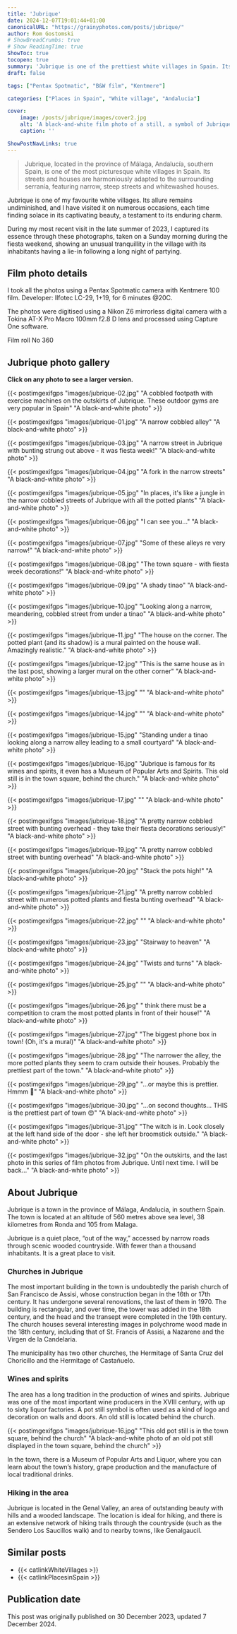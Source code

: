 ```yaml
---
title: 'Jubrique'
date: 2024-12-07T19:01:44+01:00
canonicalURL: "https://grainyphotos.com/posts/jubrique/"
author: Rom Gostomski
# ShowBreadCrumbs: true
# Show ReadingTime: true
ShowToc: true
tocopen: true
summary: 'Jubrique is one of the prettiest white villages in Spain. Its streets and houses are adapted to the serranía, with narrow, steep streets and whitewashed houses. A photo blog featuring over 30 captivating images."/>'
draft: false

tags: ["Pentax Spotmatic", "B&W film", "Kentmere"]

categories: ["Places in Spain", "White village", "Andalucia"]

cover:
    image: /posts/jubrique/images/cover2.jpg
    alt: 'A black-and-white film photo of a still, a symbol of Jubrique'
    caption: ''

ShowPostNavLinks: true
---
```

> Jubrique, located in the province of Málaga, Andalucía, southern Spain, is one of the most picturesque white villages in Spain. Its streets and houses are harmoniously adapted to the surrounding serranía, featuring narrow, steep streets and whitewashed houses.

Jubrique is one of my favourite white villages. Its allure remains undiminished, and I have visited it on numerous occasions, each time finding solace in its captivating beauty, a testament to its enduring charm.

During my most recent visit in the late summer of 2023, I captured its essence through these photographs, taken on a Sunday morning during the fiesta weekend, showing an unusual tranquillity in the village with its inhabitants having a lie-in following a long night of partying.


## Film photo details

I took all the photos using a Pentax Spotmatic camera with Kentmere 100 film. Developer: Ilfotec LC-29, 1+19, for 6 minutes @20C.

The photos were digitised using a Nikon Z6 mirrorless digital camera with a Tokina AT-X Pro Macro 100mm f2.8 D lens and processed using Capture One software.

Film roll No 360

## Jubrique photo gallery

**Click on any photo to see a larger version.**

{{< postimgexifgps "images/jubrique-02.jpg" 
"A cobbled footpath with exercise machines on the outskirts of Jubrique. These outdoor gyms are very popular in Spain" 
"A black-and-white photo" >}}

{{< postimgexifgps "images/jubrique-01.jpg" 
"A narrow cobbled alley" 
"A black-and-white photo" >}}

{{< postimgexifgps "images/jubrique-03.jpg" 
"A narrow street in Jubrique with bunting strung out above - it was fiesta week!" 
"A black-and-white photo" >}}

{{< postimgexifgps "images/jubrique-04.jpg" 
"A fork in the narrow streets" 
"A black-and-white photo" >}}

{{< postimgexifgps "images/jubrique-05.jpg" 
"In places, it's like a jungle in the narrow cobbled streets of Jubrique with all the potted plants" 
"A black-and-white photo" >}}

{{< postimgexifgps "images/jubrique-06.jpg" 
"I can see you..." 
"A black-and-white photo" >}}

{{< postimgexifgps "images/jubrique-07.jpg" 
"Some of these alleys re very narrow!" 
"A black-and-white photo" >}}

{{< postimgexifgps "images/jubrique-08.jpg" 
"The town square - with fiesta week decorations!" 
"A black-and-white photo" >}}

{{< postimgexifgps "images/jubrique-09.jpg" 
"A shady tinao" 
"A black-and-white photo" >}}

{{< postimgexifgps "images/jubrique-10.jpg" 
"Looking along a narrow, meandering, cobbled street from under a tinao" 
"A black-and-white photo" >}}

{{< postimgexifgps "images/jubrique-11.jpg" 
"The house on the corner. The potted plant (and its shadow) is a mural painted on the house wall. Amazingly realistic." 
"A black-and-white photo" >}}

{{< postimgexifgps "images/jubrique-12.jpg" 
"This is the same house as in the last post, showing a larger mural on the other corner" 
"A black-and-white photo" >}}

{{< postimgexifgps "images/jubrique-13.jpg" 
"" 
"A black-and-white photo" >}}

{{< postimgexifgps "images/jubrique-14.jpg" 
"" 
"A black-and-white photo" >}}

{{< postimgexifgps "images/jubrique-15.jpg" 
"Standing under a tinao looking along a narrow alley leading to a small courtyard" 
"A black-and-white photo" >}}

{{< postimgexifgps "images/jubrique-16.jpg" 
"Jubrique is famous for its wines and spirits, it even has a Museum of Popular Arts and Spirits. This old still is in the town square, behind the church." 
"A black-and-white photo" >}}

{{< postimgexifgps "images/jubrique-17.jpg" 
"" 
"A black-and-white photo" >}}

{{< postimgexifgps "images/jubrique-18.jpg" 
"A pretty narrow cobbled street with bunting overhead - they take their fiesta decorations seriously!" 
"A black-and-white photo" >}}

{{< postimgexifgps "images/jubrique-19.jpg" 
"A pretty narrow cobbled street with bunting overhead" 
"A black-and-white photo" >}}

{{< postimgexifgps "images/jubrique-20.jpg" 
"Stack the pots high!" 
"A black-and-white photo" >}}

{{< postimgexifgps "images/jubrique-21.jpg" 
"A pretty narrow cobbled street with numerous potted plants and fiesta bunting overhead" 
"A black-and-white photo" >}}

{{< postimgexifgps "images/jubrique-22.jpg" 
"" 
"A black-and-white photo" >}}

{{< postimgexifgps "images/jubrique-23.jpg" 
"Stairway to heaven" 
"A black-and-white photo" >}}

{{< postimgexifgps "images/jubrique-24.jpg" 
"Twists and turns" 
"A black-and-white photo" >}}

{{< postimgexifgps "images/jubrique-25.jpg" 
"" 
"A black-and-white photo" >}}

{{< postimgexifgps "images/jubrique-26.jpg" 
" think there must be a competition to cram the most potted plants in front of their house!" 
"A black-and-white photo" >}}

{{< postimgexifgps "images/jubrique-27.jpg" 
"The biggest phone box in town! (Oh, it's a mural)" 
"A black-and-white photo" >}}

{{< postimgexifgps "images/jubrique-28.jpg" 
"The narrower the alley, the more potted plants they seem to cram outside their houses. Probably the prettiest part of the town." 
"A black-and-white photo" >}}

{{< postimgexifgps "images/jubrique-29.jpg" 
"...or maybe this is prettier. Hmmm 🤔" 
"A black-and-white photo" >}}

{{< postimgexifgps "images/jubrique-30.jpg" 
"...on second thoughts... THIS is the prettiest part of town 😍" 
"A black-and-white photo" >}}

{{< postimgexifgps "images/jubrique-31.jpg" 
"The witch is in. Look closely at the left hand side of the door - she left her broomstick outside." 
"A black-and-white photo" >}}

{{< postimgexifgps "images/jubrique-32.jpg" 
"On the outskirts, and the last photo in this series of film photos from Jubrique. Until next time. I will be back..." 
"A black-and-white photo" >}}

## About Jubrique

Jubrique is a town in the province of Málaga, Andalucia, in southern Spain. The town is located at an altitude of 560 metres above sea level, 38 kilometres from Ronda and 105 from Malaga.

Jubrique is a quiet place, “out of the way,” accessed by narrow roads through scenic wooded countryside. With fewer than a thousand inhabitants. It is a great place to visit.

### Churches in Jubrique

The most important building in the town is undoubtedly the parish church of San Francisco de Assisi, whose construction began in the 16th or 17th century. It has undergone several renovations, the last of them in 1970. The building is rectangular, and over time, the tower was added in the 18th century, and the head and the transept were completed in the 19th century. The church houses several interesting images in polychrome wood made in the 18th century, including that of St. Francis of Assisi, a Nazarene and the Virgen de la Candelaria.

The municipality has two other churches, the Hermitage of Santa Cruz del Choricillo and the Hermitage of Castañuelo.

### Wines and spirits

The area has a long tradition in the production of wines and spirits. Jubrique was one of the most important wine producers in the XVIII century, with up to sixty liquor factories. A pot still symbol is often used as a kind of logo and decoration on walls and doors. An old still is located behind the church.

{{< postimgexifgps "images/jubrique-16.jpg" 
"This old pot still is in the town square, behind the church" 
"A black-and-white photo of an old pot still displayed in the town square, behind the church" >}}

In the town, there is a Museum of Popular Arts and Liquor, where you can learn about the town’s history, grape production and the manufacture of local traditional drinks.

### Hiking in the area

Jubrique is located in the Genal Valley, an area of outstanding beauty with hills and a wooded landscape. The location is ideal for hiking, and there is an extensive network of hiking trails through the countryside (such as the Sendero Los Saucillos walk) and to nearby towns, like Genalgaucil.

## Similar posts

- {{< catlinkWhiteVillages >}}
- {{< catlinkPlacesinSpain >}}

## Publication date

This post was originally published on 30 December 2023, updated 7 December 2024.